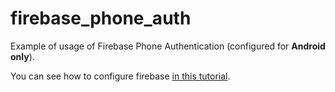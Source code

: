 # firebase_phone_auth

Example of usage of Firebase Phone Authentication (configured for **Android only**).

You can see how to configure firebase [in this tutorial](https://firebase.google.com/docs/flutter/setup).

